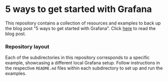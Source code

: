 5 ways to get started with Grafana
=====

This repository contains a collection of resources and examples to back up the blog post "5 ways to get started with Grafana". 
Click [here](https://TODO) to read the blog post.


### Repository layout

Each of the subdirectories in this repository corresponds to a specific example, showcasing a different local Grafana setup.
Follow instructions in the respective `README.md` files within each subdirectory to set up and run the examples.